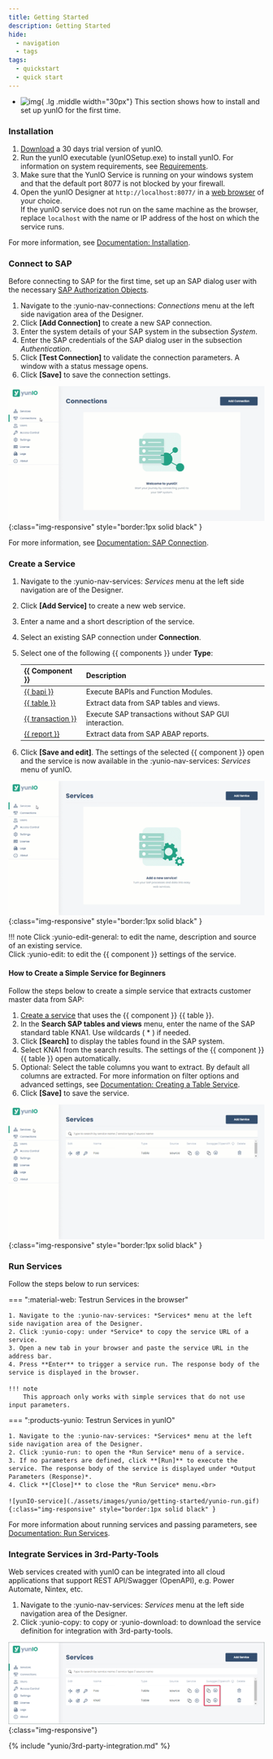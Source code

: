 ```yaml
---
title: Getting Started
description: Getting Started
hide:
  - navigation
  - tags
tags:
  - quickstart
  - quick start  
---
```


<div class="grid cards" markdown>

-   ![img](site:assets/images/logos/theo-thumbs.png){ .lg .middle width="30px"} This section shows how to install and set up yunIO for the first time.

</div>


### Installation

1. [Download](https://theobald-software.com/en/download-trial/) a 30 days trial version of yunIO.
2. Run the yunIO executable (yunIOSetup.exe) to install yunIO.
For information on system requirements, see [Requirements](documentation/setup/requirements.md).
3. Make sure that the YunIO Service is running on your windows system and that the default port 8077 is not blocked by your firewall.<br>
4. Open the yunIO Designer at `http://localhost:8077/` in a [web browser](documentation/setup/requirements.md#supported-web-browsers) of your choice.<br>
If the yunIO service does not run on the same machine as the browser, replace `localhost` with the name or IP address of the host on which the service runs.

For more information, see [Documentation: Installation](documentation/setup/installation-and-update.md).

### Connect to SAP

Before connecting to SAP for the first time, set up an SAP dialog user with the necessary [SAP Authorization Objects](documentation/setup-in-sap/sap-authority-objects.md/#general-authorization-objects).

1. Navigate to the  :yunio-nav-connections: *Connections* menu at the left side navigation area of the Designer.
2. Click **[Add Connection]** to create a new SAP connection.<br>
3. Enter the system details of your SAP system in the subsection *System*.<br>
4. Enter the SAP credentials of the SAP dialog user in the subsection *Authentication*.
5. Click **[Test Connection]** to validate the connection parameters. A window with a status message opens.
6. Click **[Save]** to save the connection settings. <br>

![yunIO-connection](./assets/images/yunio/getting-started/yunio-connections.gif){:class="img-responsive" style="border:1px solid black" }

For more information, see [Documentation: SAP Connection](documentation/sap-connection/index.md).

<!---
![web-ui](./assets/images/yunio/getting-started/add-connection.png){:class="img-responsive"}
![yunIO-connection](./assets/images/yunio/getting-started/yunio-connections.png){:class="img-responsive"}
-->

### Create a Service

1. Navigate to the  :yunio-nav-services: *Services* menu at the left side navigation are of the Designer.
2. Click **[Add Service]** to create a new web service.
3. Enter a name and a short description of the service. 
4. Select an existing SAP connection under **Connection**.
5. Select one of the following {{ components }} under **Type**: 

	|  {{ Component }}  |  Description   |  
	|----------|-------------|
	| [{{ bapi }}](function-modules-and-bapis/index.md) | Execute BAPIs and Function Modules. |
	| [{{ table }}](tables-and-views/index.md) | Extract data from SAP tables and views. |
	| [{{ transaction }}](transactions/index.md) | Execute SAP transactions without SAP GUI interaction. |
	| [{{ report }}](reports/index.md) | Extract data from SAP ABAP reports. | 

6. Click **[Save and edit]**.
The settings of the selected {{ component }} open and the service is now available in the :yunio-nav-services: *Services* menu of yunIO.<br>

![yunIO-service](./assets/images/yunio/getting-started/yunio-services.gif){:class="img-responsive" style="border:1px solid black" }

!!! note
	Click :yunio-edit-general: to edit the name, description and source of an existing service.<br>
	Click :yunio-edit: to edit the {{ component }} settings of the service. <br>


#### How to Create a Simple Service for Beginners

Follow the steps below to create a simple service that extracts customer master data from SAP:

1. [Create a service](#create-a-service) that uses the {{ component }} {{ table }}.
2. In the **Search SAP tables and views** menu, enter the name of the SAP standard table KNA1. Use wildcards ( * ) if needed.
3. Click **[Search]** to display the tables found in the SAP system.
4. Select KNA1 from the search results. The settings of the {{ component }} {{ table }} open automatically.
5. Optional: Select the table columns you want to extract. By default all columns are extracted. 
For more information on filter options and advanced settings, see [Documentation: Creating a Table Service](documentation/tables-and-views/create-a-table-service.md/#next-steps).
6. Click **[Save]** to save the service.<br>

![yunIO-sample-service](./assets/images/yunio/getting-started/yunio-sample-service.gif){:class="img-responsive" style="border:1px solid black" }

<!---
![yunIO-new-service](./assets/images/yunio/yunio-services.png){:class="img-responsive" width="750px"}
![yunIO-new-service](./assets/images/yunio/create-table.png){:class="img-responsive" width="750px"}

yunIO offers the following features for reading and writing data from and to SAP:

	- [{{ bapi }}](./documentation/function-modules-and-bapis/index.md) - executes BAPIs and function modules
	- [{{ table }}](./documentation/tables-and-views/index.md) - extracts data from SAP tables and views
	- [{{ transaction }}](./documentation/transactions/index.md) - executes SAP transactions without SAP GUI interaction
	- [{{ report }}](./documentation/reports/index.md) - extracts SAP ABAP reports

!!! tip 

	Follow the steps below to create a simple test service that extracts customer master data from SAP
	
	1. [Create a service](#create-a-service) that uses the {{ component }} {{ table }}.
	2. In the **Search SAP tables and views** menu, enter the name of the SAP standard table KNA1. Use wildcards ( * ) if needed.
	3. Click **[Search]** to display the tables found in the SAP system.
	4. Select KNA1 from the search results. The settings of the {{ component }} {{ table }} open automatically.
	5. Optional: Select the table columns you want to extract. By default all columns are extracted. 
	For more information on filter options and advanced settings, see [Documentation: Creating a Table Service](documentation/tables-and-views/creating-a-table-service.md/#settings).
	6. Click **[Save]** to save the service.<br>
	![yunIO-sample-service](./assets/images/yunio/getting-started/yunio-sample-service.gif){:class="img-responsive" style="border:1px solid black" }


### Run a Service

Follow the steps below to testrun a service directly in yunIO:

1. Navigate to the :yunio-nav-services: *Services* menu at the left side navigation area of the Designer.
2. Click :yunio-run: to open the *Run Service* menu of a service.
3. Click **[Run]** to execute the service. <br>
The response body of the service is displayed under *Output Parameters (Response)*.
4. Click **[Close]** to close the *Run Service* menu.<br>
![yunIO-service](./assets/images/yunio/getting-started/yunio-run.gif){:class="img-responsive" style="border:1px solid black" }

For more information about running services and passing parameters, see [Documentation: Run Services](./documentation/run-services.md).

#### How to Integrate yunIO Services with 3rd-Party-Tools
1. Navigate to the  :yunio-nav-services: *Services* menu at the left side navigation are of the Designer.
2. Click :yunio-copy: to copy or :yunio-download: to download the service definition for integration with 3rd-party-tools. 

Web services created with yunIO can be integrated into all cloud applications that support REST API/Swagger (OpenAPI), e.g. Power Automate, Nintex, etc.
{% include "yunio/3rd-party-integration.md" %}

-->

### Run Services

Follow the steps below to run services:

=== ":material-web: Testrun Services in the browser"

	1. Navigate to the :yunio-nav-services: *Services* menu at the left side navigation area of the Designer.
	2. Click :yunio-copy: under *Service* to copy the service URL of a service.
	3. Open a new tab in your browser and paste the service URL in the address bar.
	4. Press **Enter** to trigger a service run. The response body of the service is displayed in the browser.
	
	!!! note
		This approach only works with simple services that do not use input parameters.


=== ":products-yunio: Testrun Services in yunIO"

	1. Navigate to the :yunio-nav-services: *Services* menu at the left side navigation area of the Designer.
	2. Click :yunio-run: to open the *Run Service* menu of a service.
	3. If no parameters are defined, click **[Run]** to execute the service. The response body of the service is displayed under *Output Parameters (Response)*.
	4. Click **[Close]** to close the *Run Service* menu.<br>
	
	![yunIO-service](./assets/images/yunio/getting-started/yunio-run.gif){:class="img-responsive" style="border:1px solid black" }

For more information about running services and passing parameters, see [Documentation: Run Services](./documentation/run-services.md).

### Integrate Services in 3rd-Party-Tools

Web services created with yunIO can be integrated into all cloud applications that support REST API/Swagger (OpenAPI), e.g. Power Automate, Nintex, etc.

1. Navigate to the  :yunio-nav-services: *Services* menu at the left side navigation area of the Designer.
2. Click :yunio-copy: to copy or :yunio-download: to download the service definition for integration with 3rd-party-tools. <br>
	
![yunIO-service](./assets/images/yunio/getting-started/yunio-services.png){:class="img-responsive"}

{% include "yunio/3rd-party-integration.md" %}


